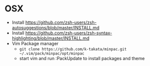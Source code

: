 # OSX

* Install https://github.com/zsh-users/zsh-autosuggestions/blob/master/INSTALL.md
* Install https://github.com/zsh-users/zsh-syntax-highlighting/blob/master/INSTALL.md
* Vim Package manager
    * `git clone https://github.com/k-takata/minpac.git ~/.vim/pack/minpac/opt/minpac`
    * start vim and run :PackUpdate to install packages and theme


